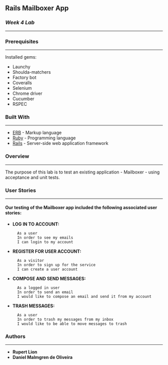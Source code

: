 ## **Rails Mailboxer App**
### *Week 4 Lab*
-------
### Prerequisites
-------
Installed gems:
* Launchy
* Shoulda-matchers
* Factory bot
* Coveralls
* Selenium
* Chrome driver
* Cucumber
* RSPEC


### Built With
-------

* [ERB](https://apidock.com/ruby/ERB) - Markup language
* [Ruby](https://www.ruby-lang.org/en/) - Programming language
* [Rails](https://rubyonrails.org/) - Server-side web application framework


### **Overview**
-------
The purpose of this lab is to test an existing application - Mailboxer - using acceptance and unit tests.


### **User Stories**
-------
#### Our testing of the Mailboxer app included the following associated user stories:

* **LOG IN TO ACCOUNT:** 

  ```
    As a user
    In order to see my emails
    I can login to my account
  ```

* **REGISTER FOR USER ACCOUNT:** 

  ```
    As a visitor
    In order to sign up for the service
    I can create a user account
  ```
  
* **COMPOSE AND SEND MESSAGES:** 

  ```
    As a logged in user
    In order to send an email
    I would like to compose an email and send it from my account
  ```

* **TRASH MESSAGES:** 

  ```
    As a user
    In order to trash my messages from my inbox
    I would like to be able to move messages to trash
  ```
  

### **Authors**
-------
* **Rupert Lion** 
* **Daniel Malmgren de Oliveira** 


